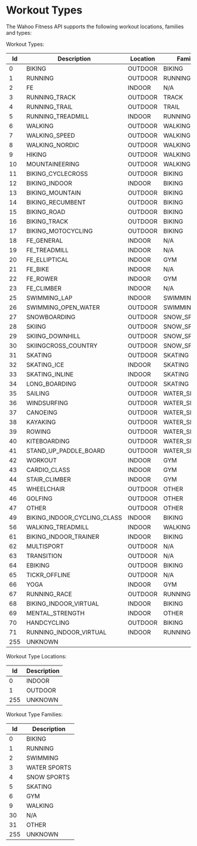 # Workout Types

The Wahoo Fitness API supports the following workout locations, families and types:

Workout Types:

Id         | Description                  | Location | Family       | 
---------- |------------------------------|----------|--------------| 
0	         | 	BIKING                      | OUTDOOR  | BIKING       | 
1	         | 	RUNNING                     | OUTDOOR  | RUNNING      | 
2	         | 	FE                          | INDOOR   | N/A          | 
3	         | 	RUNNING_TRACK               | OUTDOOR  | TRACK        | 
4	         | 	RUNNING_TRAIL               | OUTDOOR  | TRAIL        | 
5	         | 	RUNNING_TREADMILL           | INDOOR   | RUNNING      | 
6	         | 	WALKING                     | OUTDOOR  | WALKING      | 
7	         | 	WALKING_SPEED               | OUTDOOR  | WALKING      | 
8	         | 	WALKING_NORDIC              | OUTDOOR  | WALKING      | 
9	         | 	HIKING                      | OUTDOOR  | WALKING      | 
10	       | 	MOUNTAINEERING              | OUTDOOR  | WALKING      | 
11	       | 	BIKING_CYCLECROSS           | OUTDOOR  | BIKING       | 
12	       | 	BIKING_INDOOR               | INDOOR   | BIKING       | 
13	       | 	BIKING_MOUNTAIN             | OUTDOOR  | BIKING       | 
14	       | 	BIKING_RECUMBENT            | OUTDOOR  | BIKING       | 
15	       | 	BIKING_ROAD                 | OUTDOOR  | BIKING       | 
16	       | 	BIKING_TRACK                | OUTDOOR  | BIKING       | 
17	       | 	BIKING_MOTOCYCLING          | OUTDOOR  | BIKING       | 
18	       | 	FE_GENERAL                  | INDOOR   | N/A          | 
19	       | 	FE_TREADMILL                | INDOOR   | N/A          | 
20	       | 	FE_ELLIPTICAL               | INDOOR   | GYM          | 
21	       | 	FE_BIKE                     | INDOOR   | N/A          | 
22	       | 	FE_ROWER                    | INDOOR   | GYM          | 
23	       | 	FE_CLIMBER                  | INDOOR   | N/A          | 
25	       | 	SWIMMING_LAP                | INDOOR   | SWIMMING     | 
26	       | 	SWIMMING_OPEN_WATER         | OUTDOOR  | SWIMMING     | 
27	       | 	SNOWBOARDING                | OUTDOOR  | SNOW_SPORT   | 
28	       | 	SKIING                      | OUTDOOR  | SNOW_SPORT   | 
29	       | 	SKIING_DOWNHILL             | OUTDOOR  | SNOW_SPORT   | 
30	       | 	SKIINGCROSS_COUNTRY         | OUTDOOR  | SNOW_SPORT   | 
31	       | 	SKATING                     | OUTDOOR  | SKATING      | 
32	       | 	SKATING_ICE                 | INDOOR   | SKATING      | 
33	       | 	SKATING_INLINE              | INDOOR   | SKATING      | 
34	       | 	LONG_BOARDING               | OUTDOOR  | SKATING      | 
35	       | 	SAILING                     | OUTDOOR  | WATER_SPORTS | 
36	       | 	WINDSURFING                 | OUTDOOR  | WATER_SPORTS | 
37	       | 	CANOEING                    | OUTDOOR  | WATER_SPORTS | 
38	       | 	KAYAKING                    | OUTDOOR  | WATER_SPORTS | 
39	       | 	ROWING                      | OUTDOOR  | WATER_SPORTS | 
40	       | 	KITEBOARDING                | OUTDOOR  | WATER_SPORTS | 
41	       | 	STAND_UP_PADDLE_BOARD       | OUTDOOR  | WATER_SPORTS | 
42	       | 	WORKOUT                     | INDOOR   | GYM          | 
43	       | 	CARDIO_CLASS                | INDOOR   | GYM          | 
44	       | 	STAIR_CLIMBER               | INDOOR   | GYM          | 
45	       | 	WHEELCHAIR                  | OUTDOOR  | OTHER        | 
46	       | 	GOLFING                     | OUTDOOR  | OTHER        | 
47	       | 	OTHER                       | OUTDOOR  | OTHER        | 
49         | 	BIKING_INDOOR_CYCLING_CLASS | INDOOR   | BIKING       | 
56         | 	WALKING_TREADMILL           | INDOOR   | WALKING      | 
61	       | 	BIKING_INDOOR_TRAINER       | INDOOR   | BIKING       | 
62 	       | 	MULTISPORT                  | OUTDOOR  | N/A          | 
63	       | 	TRANSITION                  | OUTDOOR  | N/A          | 
64	       | 	EBIKING                     | OUTDOOR  | BIKING       | 
65	       | 	TICKR_OFFLINE               | OUTDOOR  | N/A          | 
66	       | 	YOGA                        | INDOOR   | GYM          |
67	       | 	RUNNING_RACE                | OUTDOOR  | RUNNING      | 
68	       | 	BIKING_INDOOR_VIRTUAL       | INDOOR   | BIKING       | 
69         | MENTAL_STRENGTH              | INDOOR   | OTHER        |
70         | HANDCYCLING                  | OUTDOOR  | BIKING       |
71         | RUNNING_INDOOR_VIRTUAL       | INDOOR   | RUNNING      |
255        | UNKNOWN                      |          |              | 


Workout Type Locations:

Id         | Description                  |
---------- | ---------------------------- |
0          |  INDOOR                      |
1          |  OUTDOOR                     |
255        |  UNKNOWN                     |


Workout Type Families:

Id         | Description                  |
---------- | ---------------------------- |
0          |  BIKING                      |
1          |  RUNNING                     |
2          |  SWIMMING                    |
3          |  WATER SPORTS                |
4          |  SNOW SPORTS                 |
5          |  SKATING                     |
6          |  GYM                         |
9          |  WALKING                     |
30         |  N/A                         |
31         |  OTHER                       |
255        |  UNKNOWN                     |
